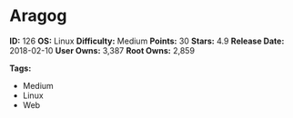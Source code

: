 # Aragog

**ID:** 126
**OS:** Linux
**Difficulty:** Medium
**Points:** 30
**Stars:** 4.9
**Release Date:** 2018-02-10
**User Owns:** 3,387
**Root Owns:** 2,859

**Tags:**
- Medium
- Linux
- Web

